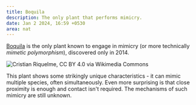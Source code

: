 ```yaml
---
title: Boquila
description: The only plant that performs mimicry.
date: Jan 2 2024, 16:59 +0530
area: nat
---
```


[Boquila](https://en.wikipedia.org/wiki/Boquila) is the only plant known to engage in mimicry (or more technically _mimetic polymorphism_), discovered only in 2014.

![Cristian Riquelme, CC BY 4.0 via Wikimedia Commons](https://upload.wikimedia.org/wikipedia/commons/9/93/Boquila_trifoliolata_%28Valdivia%2C_Chili%29.jpg)

This plant shows some strikingly unique characteristics - it can mimic multiple species, often simultaneously. Even more surprising is that close proximity is enough and contact isn't required. The mechanisms of such mimicry are still unknown.
